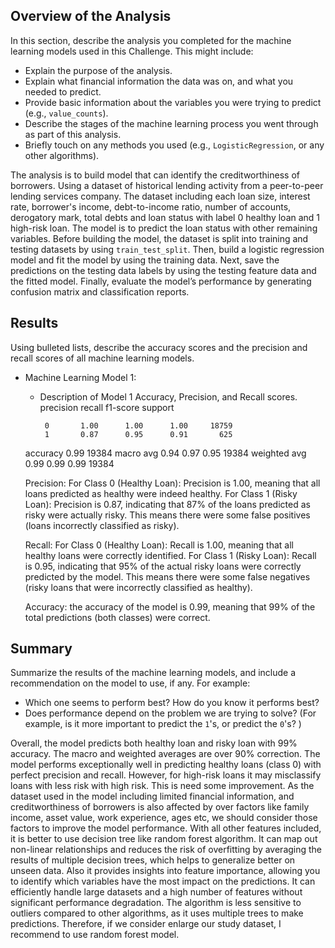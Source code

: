 ## Overview of the Analysis

In this section, describe the analysis you completed for the machine learning models used in this Challenge. This might include:

* Explain the purpose of the analysis.
* Explain what financial information the data was on, and what you needed to predict.
* Provide basic information about the variables you were trying to predict (e.g., `value_counts`).
* Describe the stages of the machine learning process you went through as part of this analysis.
* Briefly touch on any methods you used (e.g., `LogisticRegression`, or any other algorithms).

The analysis is to build model that can identify the creditworthiness of borrowers. Using a dataset of historical lending activity from a peer-to-peer lending services company. The dataset including each loan size, interest rate, borrower's income, debt-to-income	ratio, number of accounts, derogatory mark, total debts and loan status with label 0 healthy loan and 1 high-risk loan. The model is to predict the loan status with other remaining variables. Before building the model, the dataset is split into training and testing datasets by using `train_test_split`. Then, build a logistic regression model and fit the model by using the training data. Next, save the predictions on the testing data labels by using the testing feature data and the fitted model. Finally, evaluate the model’s performance by generating confusion matrix and classification reports.


## Results

Using bulleted lists, describe the accuracy scores and the precision and recall scores of all machine learning models.

* Machine Learning Model 1:
    * Description of Model 1 Accuracy, Precision, and Recall scores.
                  precision    recall  f1-score   support

           0       1.00      1.00      1.00     18759
           1       0.87      0.95      0.91       625

    accuracy                           0.99     19384
    macro avg       0.94      0.97      0.95     19384
    weighted avg       0.99     0.99    0.99     19384

    Precision:
    For Class 0 (Healthy Loan): Precision is 1.00, meaning that all loans predicted as healthy were indeed healthy.
    For Class 1 (Risky Loan): Precision is 0.87, indicating that 87% of the loans predicted as risky were actually risky. This means there were some false positives (loans incorrectly classified as risky).
    
    Recall:
    For Class 0 (Healthy Loan): Recall is 1.00, meaning that all healthy loans were correctly identified.
    For Class 1 (Risky Loan): Recall is 0.95, indicating that 95% of the actual risky loans were correctly predicted by the model. This means there were some false negatives (risky loans that were incorrectly classified as healthy).

    Accuracy: the accuracy of the model is 0.99, meaning that 99% of the total predictions (both classes) were correct.

## Summary

Summarize the results of the machine learning models, and include a recommendation on the model to use, if any. For example:

* Which one seems to perform best? How do you know it performs best?
* Does performance depend on the problem we are trying to solve? (For example, is it more important to predict the `1`'s, or predict the `0`'s? )

Overall, the model predicts both healthy loan and risky loan with 99% accuracy. The macro and weighted averages are over 90% correction. The model performs exceptionally well in predicting healthy loans (class 0) with perfect precision and recall. However, for high-risk loans it may misclassify loans with less risk with high risk. This is need some improvement. As the dataset used in the model including limited financial information, and creditworthiness of borrowers is also affected by over factors like family income, asset value, work experience, ages etc, we should consider those factors to improve the model performance. With all other features included, it is better to use decision tree like random forest algorithm. It can map out non-linear relationships and reduces the risk of overfitting by averaging the results of multiple decision trees, which helps to generalize better on unseen data. Also it provides insights into feature importance, allowing you to identify which variables have the most impact on the predictions. It can efficiently handle large datasets and a high number of features without significant performance degradation. The algorithm is less sensitive to outliers compared to other algorithms, as it uses multiple trees to make predictions. Therefore, if we consider enlarge our study dataset, I recommend to use random forest model.

